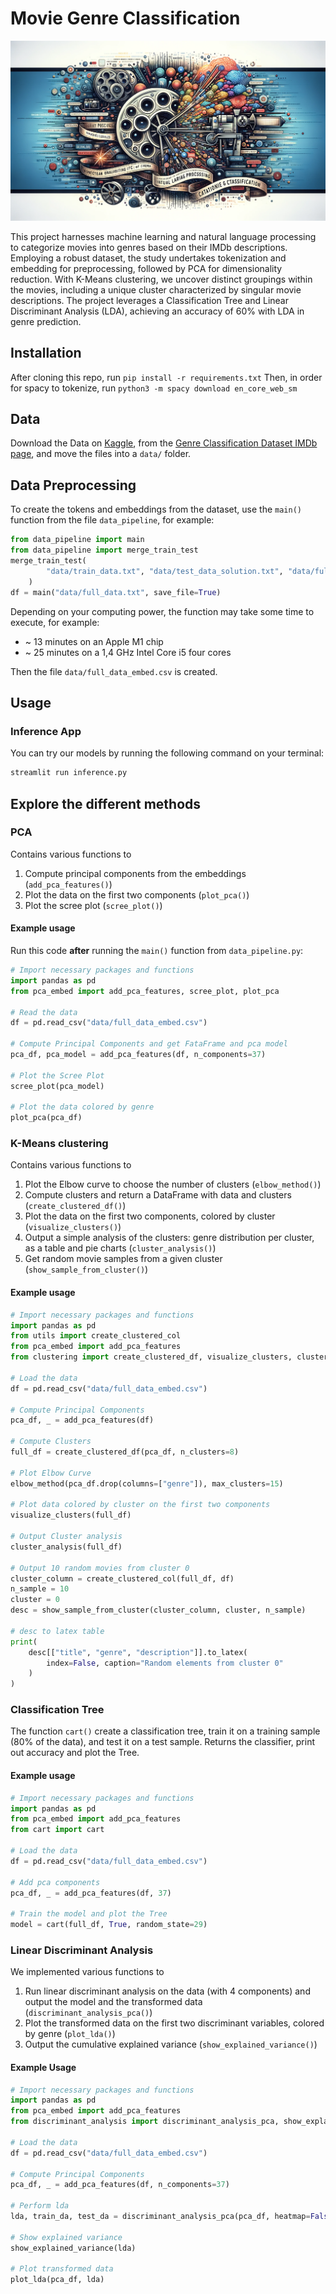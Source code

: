 # Movie Genre Classification

![AI generatad banner](./banner.png)

This project harnesses machine learning and natural language processing to
categorize movies into genres based on their IMDb descriptions. Employing a
robust dataset, the study undertakes tokenization and embedding for preprocessing,
followed by PCA for dimensionality reduction. With K-Means clustering, we uncover
distinct groupings within the movies, including a unique cluster characterized by
singular movie descriptions. The project leverages a Classification Tree and Linear
Discriminant Analysis (LDA), achieving an accuracy of 60% with LDA in genre prediction.

## Installation

After cloning this repo, run `pip install -r requirements.txt`
Then, in order for spacy to tokenize, run `python3 -m spacy download en_core_web_sm`

## Data

Download the Data on [Kaggle](https://www.kaggle.com/datasets/hijest/genre-classification-dataset-imdb/download?datasetVersionNumber=1), from the [Genre Classification Dataset IMDb page](https://www.kaggle.com/datasets/hijest/genre-classification-dataset-imdb), and move the files into a `data/` folder.

## Data Preprocessing

To create the tokens and embeddings from the dataset, use the `main()` function from the file `data_pipeline`, for example:

```python
from data_pipeline import main
from data_pipeline import merge_train_test
merge_train_test(
        "data/train_data.txt", "data/test_data_solution.txt", "data/full_data.txt"
    )
df = main("data/full_data.txt", save_file=True)
```

Depending on your computing power, the function may take some time to execute, for
example:

- ~ 13 minutes on an Apple M1 chip
- ~ 25 minutes on a 1,4 GHz Intel Core i5 four cores

Then the file `data/full_data_embed.csv` is created.

## Usage

### Inference App

You can try our models by running the following command on your terminal:

```bash
streamlit run inference.py
```

## Explore the different methods

### PCA

Contains various functions to

1. Compute principal components from the embeddings (`add_pca_features()`)
2. Plot the data on the first two components (`plot_pca()`)
3. Plot the scree plot (`scree_plot()`)

#### Example usage

Run this code **after** running the `main()` function from `data_pipeline.py`:

```python
# Import necessary packages and functions
import pandas as pd
from pca_embed import add_pca_features, scree_plot, plot_pca

# Read the data
df = pd.read_csv("data/full_data_embed.csv")

# Compute Principal Components and get FataFrame and pca model
pca_df, pca_model = add_pca_features(df, n_components=37)

# Plot the Scree Plot
scree_plot(pca_model)

# Plot the data colored by genre
plot_pca(pca_df)
```

### K-Means clustering

Contains various functions to

1. Plot the Elbow curve to choose the number of clusters (`elbow_method()`)
2. Compute clusters and return a DataFrame with data and clusters (`create_clustered_df()`)
3. Plot the data on the first two components, colored by cluster (`visualize_clusters()`)
4. Output a simple analysis of the clusters: genre distribution per cluster, as
a table and pie charts (`cluster_analysis()`)
5. Get random movie samples from a given cluster (`show_sample_from_cluster()`)

#### Example usage

```python
# Import necessary packages and functions
import pandas as pd
from utils import create_clustered_col
from pca_embed import add_pca_features
from clustering import create_clustered_df, visualize_clusters, cluster_analysis, elbow_method

# Load the data
df = pd.read_csv("data/full_data_embed.csv")

# Compute Principal Components
pca_df, _ = add_pca_features(df)

# Compute Clusters
full_df = create_clustered_df(pca_df, n_clusters=8)

# Plot Elbow Curve
elbow_method(pca_df.drop(columns=["genre"]), max_clusters=15)

# Plot data colored by cluster on the first two components
visualize_clusters(full_df)

# Output Cluster analysis
cluster_analysis(full_df)

# Output 10 random movies from cluster 0
cluster_column = create_clustered_col(full_df, df)
n_sample = 10
cluster = 0
desc = show_sample_from_cluster(cluster_column, cluster, n_sample)

# desc to latex table
print(
    desc[["title", "genre", "description"]].to_latex(
        index=False, caption="Random elements from cluster 0"
    )
)
```

### Classification Tree

The function `cart()` create a classification tree, train it on a training
sample (80% of the data), and test it on a test sample. Returns the classifier,
print out accuracy and plot the Tree.

#### Example usage

```python
# Import necessary packages and functions
import pandas as pd
from pca_embed import add_pca_features
from cart import cart

# Load the data
df = pd.read_csv("data/full_data_embed.csv")

# Add pca components
pca_df, _ = add_pca_features(df, 37)

# Train the model and plot the Tree
model = cart(full_df, True, random_state=29)
```

### Linear Discriminant Analysis

We implemented various functions to

1. Run linear discriminant analysis on the data (with 4 components) and output
the model and the transformed data (`discriminant_analysis_pca()`)
2. Plot the transformed data on the first two discriminant variables, colored by
genre (`plot_lda()`)
3. Output the cumulative explained variance (`show_explained_variance()`)

#### Example Usage

```python
# Import necessary packages and functions
import pandas as pd
from pca_embed import add_pca_features
from discriminant_analysis import discriminant_analysis_pca, show_explained_variance, plot_lda

# Load the data
df = pd.read_csv("data/full_data_embed.csv")

# Compute Principal Components
pca_df, _ = add_pca_features(df, n_components=37)

# Perform lda
lda, train_da, test_da = discriminant_analysis_pca(pca_df, heatmap=False)

# Show explained variance
show_explained_variance(lda)

# Plot transformed data
plot_lda(pca_df, lda)
```
